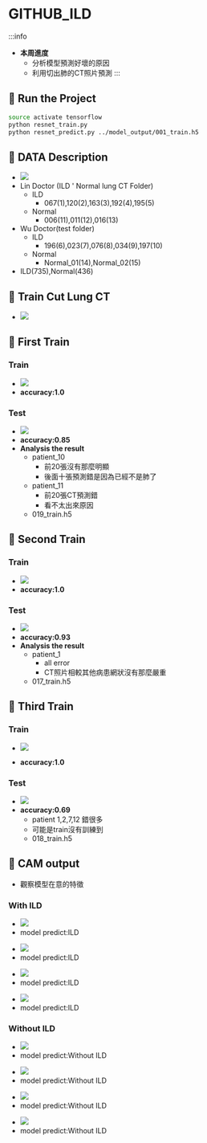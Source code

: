 GITHUB_ILD
===
:::info
* **本周進度**
    - 分析模型預測好壞的原因
    - 利用切出肺的CT照片預測
:::


:closed_book: Run the Project
-- 
```sh
source activate tensorflow
python resnet_train.py
python resnet_predict.py ../model_output/001_train.h5
```

:closed_book: DATA Description
--
* ![](https://i.imgur.com/Rztfsgd.png)
* Lin Doctor (ILD ' Normal lung CT Folder)
    * ILD
        * 067(1),120(2),163(3),192(4),195(5)
    * Normal
        * 006(11),011(12),016(13)
* Wu Doctor(test folder)
    * ILD
        * 196(6),023(7),076(8),034(9),197(10)
    * Normal
        * Normal_01(14),Normal_02(15)
* ILD(735),Normal(436)

:closed_book: Train Cut Lung CT
--
* ![](https://i.imgur.com/A8HoyDI.png)


:closed_book:  First Train
-- 
### Train
<!-- * ![](https://i.imgur.com/8dyP2ow.jpg) -->
* ![](https://i.imgur.com/ETIdnfa.jpg)
* **accuracy:1.0**
### Test
<!-- * ![](https://i.imgur.com/XagCIhB.png) -->
* ![](https://i.imgur.com/bVuZf7i.jpg)
* **accuracy:0.85**
* **Analysis the result**
    * patient_10 
        * 前20張沒有那麼明顯
        * 後面十張預測錯是因為已經不是肺了
    * patient_11
        * 前20張CT預測錯 
        * 看不太出來原因
    * 019_train.h5

:closed_book:  Second Train
--
### Train
<!-- * ![](https://i.imgur.com/aN35f6k.png) -->
<!-- * ![](https://i.imgur.com/spUaoeu.jpg) -->
* ![](https://i.imgur.com/lE5cn8d.jpg)
* **accuracy:1.0**
### Test
<!-- * ![](https://i.imgur.com/Tb2sIxq.jpg) -->
* ![](https://i.imgur.com/VH6V2bn.jpg)
* **accuracy:0.93**
* **Analysis the result**
    * patient_1
        * all error 
        * CT照片相較其他病患網狀沒有那麼嚴重
    * 017_train.h5

:closed_book: Third Train 
--
### Train
<!-- * ![](https://i.imgur.com/3sxXteA.jpg) -->
* ![](https://i.imgur.com/mNipVG6.jpg)

* **accuracy:1.0**
### Test
<!-- * ![](https://i.imgur.com/YZYo2Y7.jpg) -->
<!-- * ![](https://i.imgur.com/ohUkJnl.jpg) -->
* ![](https://i.imgur.com/TVDcSzI.jpg)
* **accuracy:0.69**
    * patient 1,2,7,12 錯很多
    * 可能是train沒有訓練到
    * 018_train.h5

:closed_book:  CAM output 
--
* 觀察模型在意的特徵
### **With ILD**
* ![](https://i.imgur.com/HhZ76zZ.jpg)
* model predict:ILD
<!-- * 1_19 -->
* ![](https://i.imgur.com/8HvlLCN.jpg)
* model predict:ILD
<!-- * 5_23 -->
* ![](https://i.imgur.com/5xzgGXe.jpg)
* model predict:ILD
<!-- * 7_23 -->
* ![](https://i.imgur.com/7rlRkdu.jpg)
* model predict:ILD
<!-- * 9_23 -->
### **Without ILD**
* ![](https://i.imgur.com/BG5AQsX.jpg)
* model predict:Without ILD
<!-- * 11_35 -->
* ![](https://i.imgur.com/IKO9yPl.jpg)
* model predict:Without ILD
<!-- * 12_35 -->
* ![](https://i.imgur.com/Tnsc3Kh.jpg)
* model predict:Without ILD
<!-- * 13_15 -->
* ![](https://i.imgur.com/nWgJqbr.jpg)
* model predict:Without ILD
<!-- * 14_35 -->

